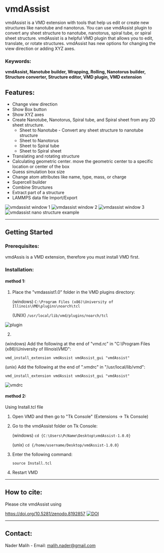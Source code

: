# vmdAssist
vmdAssist is a VMD extension with tools that help us edit or create new structures like nanotube and nanotorus.
You can use vmdAssist plugin to convert any sheet structure to nanotube, nanotorus, spiral tube, or spiral sheet structure. vmdAssist is a helpful VMD plugin that allows you to edit, translate, or rotate structures. vmdAssist has new options for changing the view direction or adding XYZ axes.


### Keywords:
**vmdAssist, Nanotube builder, Wrapping, Rolling, Nanotorus builder, Structure converter, Structure editor, VMD plugin, VMD extension**


## Features:
- Change view direction
- Show Box button
- Show XYZ axes
- Create Nanotube, Nanotorus, Spiral tube, and Spiral sheet from any 2D sheet structure.
    + Sheet to Nanotube - Convert any sheet structure to nanotube structure
    + Sheet to Nanotorus
    + Sheet to Spiral tube
    + Sheet to Spiral sheet
- Translating and rotating structure
- Calculating geometric center. move the geometric center to a specific location or center of the box
- Guess simulation box size
- Change atom attributes like name, type, mass, or charge
- Supercell builder
- Combine Structures
- Extract part of a structure
- LAMMPS data file Import/Export


![vmdassist window 1](https://i.postimg.cc/7PGbZTkX/win1.png)
![vmdassist window 2](https://i.postimg.cc/wxCMyTxz/win2.png)
![vmdassist window 3](https://i.postimg.cc/F15M964t/win3.png)
![vmdassist nano structure example](https://i.postimg.cc/XY3vLHyD/allshape.png)


------------------------------------------------------------------
## Getting Started
### Prerequisites:
vmdAssis is a VMD extension, therefore you must install VMD first.

### Installation:
#### method 1:
1) Place the "vmdassist1.0" folder in the VMD plugins directory:
   
   (windows) ```C:\Program Files (x86)\University of Illinois\VMD\plugins\noarch\tcl```
   
   (UNIX) ```/usr/local/lib/vmd/plugins/noarch/tcl```

![plugin](https://i.postimg.cc/ZndkzSXF/pluginfolder.png)

2)
  (windows) Add the following at the end of "vmd.rc" in "C:\Program Files (x86)\University of Illinois\VMD":
  
  ```vmd_install_extension vmdAssist vmdAssist_gui "vmdAssist"```
  
  (unix) Add the following at the end of ".vmdrc" in "/usr/local/lib/vmd":
  
  ```vmd_install_extension vmdAssist vmdAssist_gui "vmdAssist"```

![vmdrc](https://i.postimg.cc/TYnwrMhD/vmdrc.png)

#### method 2:
Using Install.tcl file
1) Open VMD and then go to "Tk Console" (Extensions -> Tk Console)
2) Go to the vmdAssist folder on Tk Console:

    (windows)    ```cd {C:\Users\PcName\Desktop\vmdAssist-1.0.0}```

    (unix)    ```cd {/home/username/Desktop/vmdAssist-1.0.0}```

3) Enter the following command:
   
   ```source Install.tcl```

4) Restart VMD

------------------------------------------------------------------
## How to cite:
Please cite vmdAssist using

https://doi.org/10.5281/zenodo.8192857
[![DOI](https://zenodo.org/badge/671649701.svg)](https://zenodo.org/badge/latestdoi/671649701)


------------------------------------------------------------------
## Contact:
Nader Malih - Email: malih.nader@gmail.com

